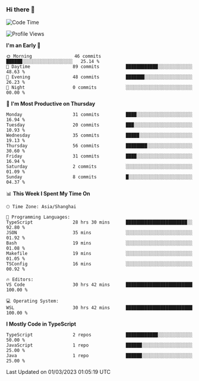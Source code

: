### Hi there 👋

<!--
**waynelwz/waynelwz** is a ✨ _special_ ✨ repository because its `README.md` (this file) appears on your GitHub profile.

Here are some ideas to get you started:

- 🔭 I’m currently working on ...
- 🌱 I’m currently learning ...
- 👯 I’m looking to collaborate on ...
- 🤔 I’m looking for help with ...
- 💬 Ask me about ...
- 📫 How to reach me: ...
- 😄 Pronouns: ...
- ⚡ Fun fact: ...
-->

<!--START_SECTION:waka-->
![Code Time](http://img.shields.io/badge/Code%20Time-1%2C085%20hrs%2057%20mins-blue)

![Profile Views](http://img.shields.io/badge/Profile%20Views-0-blue)

**I'm an Early 🐤** 

```text
🌞 Morning                46 commits          ██████░░░░░░░░░░░░░░░░░░░   25.14 % 
🌆 Daytime                89 commits          ████████████░░░░░░░░░░░░░   48.63 % 
🌃 Evening                48 commits          ███████░░░░░░░░░░░░░░░░░░   26.23 % 
🌙 Night                  0 commits           ░░░░░░░░░░░░░░░░░░░░░░░░░   00.00 % 
```
📅 **I'm Most Productive on Thursday** 

```text
Monday                   31 commits          ████░░░░░░░░░░░░░░░░░░░░░   16.94 % 
Tuesday                  20 commits          ███░░░░░░░░░░░░░░░░░░░░░░   10.93 % 
Wednesday                35 commits          █████░░░░░░░░░░░░░░░░░░░░   19.13 % 
Thursday                 56 commits          ████████░░░░░░░░░░░░░░░░░   30.60 % 
Friday                   31 commits          ████░░░░░░░░░░░░░░░░░░░░░   16.94 % 
Saturday                 2 commits           ░░░░░░░░░░░░░░░░░░░░░░░░░   01.09 % 
Sunday                   8 commits           █░░░░░░░░░░░░░░░░░░░░░░░░   04.37 % 
```


📊 **This Week I Spent My Time On** 

```text
🕑︎ Time Zone: Asia/Shanghai

💬 Programming Languages: 
TypeScript               28 hrs 30 mins      ███████████████████████░░   92.80 % 
JSON                     35 mins             ░░░░░░░░░░░░░░░░░░░░░░░░░   01.92 % 
Bash                     19 mins             ░░░░░░░░░░░░░░░░░░░░░░░░░   01.08 % 
Makefile                 19 mins             ░░░░░░░░░░░░░░░░░░░░░░░░░   01.05 % 
TSConfig                 16 mins             ░░░░░░░░░░░░░░░░░░░░░░░░░   00.92 % 

🔥 Editors: 
VS Code                  30 hrs 42 mins      █████████████████████████   100.00 % 

💻 Operating System: 
WSL                      30 hrs 42 mins      █████████████████████████   100.00 % 
```

**I Mostly Code in TypeScript** 

```text
TypeScript               2 repos             ████████████░░░░░░░░░░░░░   50.00 % 
JavaScript               1 repo              ██████░░░░░░░░░░░░░░░░░░░   25.00 % 
Java                     1 repo              ██████░░░░░░░░░░░░░░░░░░░   25.00 % 
```




 Last Updated on 01/03/2023 01:05:19 UTC
<!--END_SECTION:waka-->
